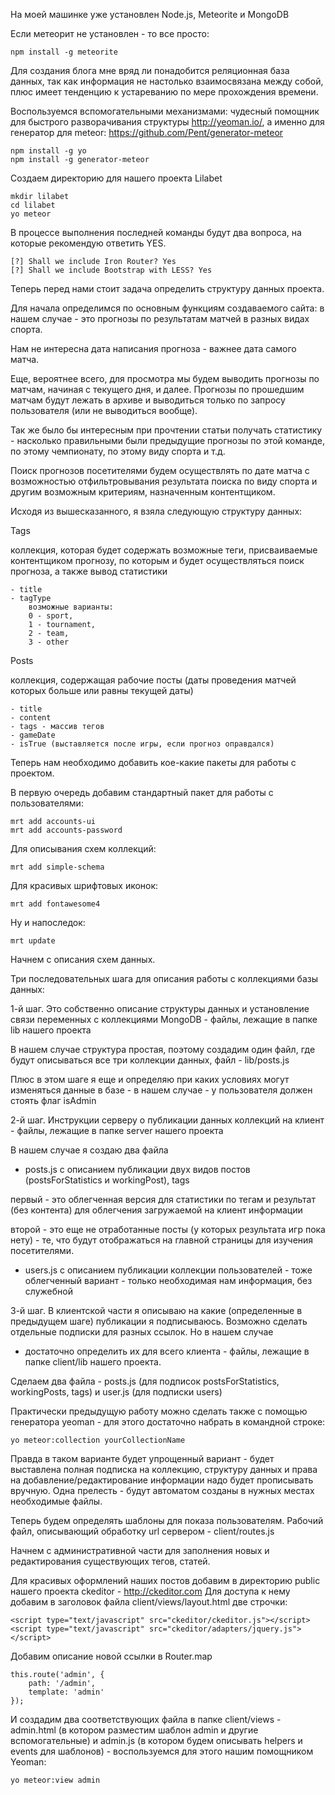 На моей машинке уже установлен Node.js, Meteorite и MongoDB

Если метеорит не установлен - то все просто:

	npm install -g meteorite

Для создания блога мне вряд ли понадобится реляционная база данных, так как информация не настолько взаимосвязана между собой, плюс имеет тенденцию к устареванию по мере прохождения времени.

Воспользуемся вспомогательными механизмами: чудесный помощник для быстрого разворачивания структуры http://yeoman.io/, а именно для генератор для meteor: https://github.com/Pent/generator-meteor

	npm install -g yo
	npm install -g generator-meteor

Создаем директорию для нашего проекта Lilabet

	mkdir lilabet
	cd lilabet
	yo meteor

В процессе выполнения последней команды будут два вопроса, на которые рекомендую ответить YES.

	[?] Shall we include Iron Router? Yes
	[?] Shall we include Bootstrap with LESS? Yes


Теперь перед нами стоит задача определить структуру данных проекта.

Для начала определимся по основным функциям создаваемого сайта: в нашем случае - это прогнозы по результатам матчей в разных видах спорта.

Нам не интересна дата написания прогноза - важнее дата самого матча.

Еще, вероятнее всего, для просмотра мы будем выводить прогнозы по матчам, начиная с текущего дня, и далее. Прогнозы по прошедшим матчам будут лежать в архиве и выводиться только по запросу пользователя (или не выводиться вообще).

Так же было бы интересным при прочтении статьи получать статистику - насколько правильными были предыдущие прогнозы по этой команде, по этому чемпионату, по этому виду спорта и т.д.

Поиск прогнозов посетителями будем осуществлять по дате матча с возможностью отфильтровывания результата поиска по виду спорта и другим возможным критериям, назначенным контентщиком.

Исходя из вышесказанного, я взяла следующую структуру данных:

Tags

коллекция, которая будет содержать возможные теги, присваиваемые контентщиком прогнозу, по которым и будет осуществляться поиск прогноза, а также вывод статистики

	- title
	- tagType 
		возможные варианты:
		0 - sport,
		1 - tournament,
		2 - team,
		3 - other

Posts

коллекция, содержащая рабочие посты (даты проведения матчей которых больше или равны текущей даты)

	- title
	- content
	- tags - массив тегов
	- gameDate
	- isTrue (выставляется после игры, если прогноз оправдался)

Теперь нам необходимо добавить кое-какие пакеты для работы с проектом.

В первую очередь добавим стандартный пакет для работы с пользователями:

	mrt add accounts-ui
	mrt add accounts-password

Для описывания схем коллекций:

	mrt add simple-schema

Для красивых шрифтовых иконок:

	mrt add fontawesome4

Ну и напоследок:

	mrt update

Начнем с описания схем данных.

Три последовательных шага для описания работы с коллекциями базы данных:

1-й шаг. Это собственно описание структуры данных и установление связи переменных с коллекциями MongoDB - файлы, лежащие в папке lib нашего проекта

В нашем случае структура простая, поэтому создадим один файл, где будут описываться все три коллекции данных, файл - lib/posts.js

Плюс в этом шаге я еще и определяю при каких условиях могут изменяться данные в базе - в нашем случае - у пользователя должен стоять флаг isAdmin

2-й шаг. Инструкции серверу о публикации данных коллекций на клиент - файлы, лежащие в папке server нашего проекта

В нашем случае я создаю два файла

- posts.js с описанием публикации двух видов постов (postsForStatistics и workingPost), tags

первый - это облегченная версия для статистики по тегам и результат (без контента) для облегчения загружаемой на клиент информации

второй - это еще не отработанные посты (у которых результата игр пока нету) - те, что будут отображаться на главной страницы для изучения посетителями.

- users.js с описанием публикации коллекции пользователей - тоже облегченный вариант - только необходимая нам информация, без служебной

3-й шаг. В клиентской части я описываю на какие (определенные в предыдущем шаге) публикации я подписываюсь. Возможно сделать отдельные подписки для разных ссылок. Но в нашем случае 

- достаточно определить их для всего клиента - файлы, лежащие в папке client/lib нашего проекта.

Сделаем два файла - posts.js (для подписок postsForStatistics, workingPosts, tags) и user.js (для подписки users)

Практически предыдущую работу можно сделать также с помощью генератора yeoman - для этого достаточно набрать в командной строке:

	yo meteor:collection yourCollectionName

Правда в таком варианте будет упрощенный вариант - будет выставлена полная подписка на коллекцию, структуру данных и права на добавление/редактирование информации надо будет прописывать вручную. Одна прелесть - будут автоматом созданы в нужных местах необходимые файлы.

Теперь будем определять шаблоны для показа пользователям.
Рабочий файл, описывающий обработку url сервером - client/routes.js

Начнем с административной части для заполнения новых и редактирования существующих тегов, статей.

Для красивых оформлений наших постов добавим в директорию public нашего проекта ckeditor - http://ckeditor.com
Для доступа к нему добавим в заголовок файла client/views/layout.html две строчки:

	<script type="text/javascript" src="ckeditor/ckeditor.js"></script>
	<script type="text/javascript" src="ckeditor/adapters/jquery.js"></script>

Добавим описание новой ссылки в Router.map

	this.route('admin', {
	    path: '/admin',
	    template: 'admin'
	});

И создадим два соответствующих файла в папке client/views - admin.html (в котором разместим шаблон admin и другие вспомогательные) и admin.js (в котором будем описывать helpers и events для шаблонов) - воспользуемся для этого нашим помощником Yeoman:

	yo meteor:view admin

